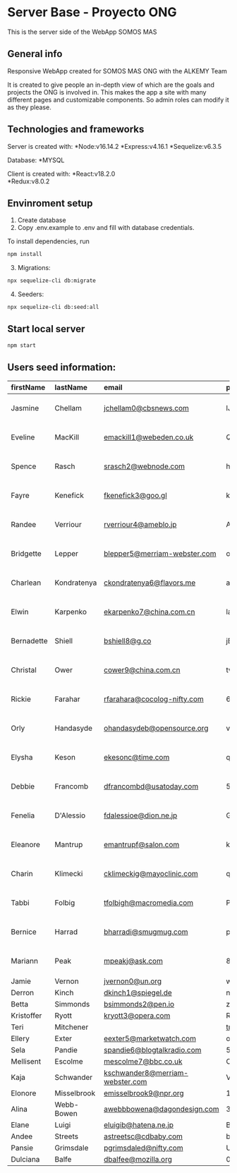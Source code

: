 # Server Base - Proyecto ONG

This is the server side of the WebApp SOMOS MAS 


## General info

Responsive WebApp created for SOMOS MAS ONG with the ALKEMY Team

It is created to give people an in-depth view of which are the goals and projects the ONG is involved in.
This makes the app a site with many different pages and customizable components. So admin roles can modify it as they please.

## Technologies and frameworks

Server is created with:
*Node:v16.14.2
*Express:v4.16.1
*Sequelize:v6.3.5

Database:
*MYSQL

Client is created with:
*React:v18.2.0  
*Redux:v8.0.2



## Envinroment setup

1) Create database
2) Copy .env.example to .env and fill with database credentials.

To install dependencies, run
``` bash
npm install
```

3) Migrations:
``` bash
npx sequelize-cli db:migrate
```

4) Seeders:
``` bash
npx sequelize-cli db:seed:all
```

## Start local server

``` bash
npm start
```

## Users seed information:

|firstName|lastName|email|password|image|roleId|createdAt|updatedAt|
|:----|:----|:----|:----|:----|:----|:----|:----|
|Jasmine|Chellam|jchellam0@cbsnews.com|lJGRQsZ9Pnx|8cee83bafdb828b1af7bbf669e09deb2|2|2022-01-20 21:45:33|2022-03-12 13:11:07|
|Eveline|MacKill|emackill1@webeden.co.uk|Q2nXUOny|5a1dcc65b51848ae2e051b14b7641e4a|2|2021-08-22 04:48:48|2022-02-21 06:05:49|
|Spence|Rasch|srasch2@webnode.com|hdlo89KKc5Ua|508b6de4330c828512069c2b1e5fe42c|2|2022-06-21 21:09:17|2021-12-25 17:53:12|
|Fayre|Kenefick|fkenefick3@goo.gl|kb96rFR|dd47e71a84a49f6c6910ec795f7ef7a8|1|2022-05-05 19:52:06|2022-04-19 23:23:19|
|Randee|Verriour|rverriour4@ameblo.jp|AYy39l6SFWL|4fe4325cfbc1ef1160986161b585208d|2|2022-03-04 00:32:46|2021-07-26 07:22:31|
|Bridgette|Lepper|blepper5@merriam-webster.com|oxrmeillqz|1ed34a1443ce699b6514a6fee869a6b0|1|2021-12-25 13:06:10|2021-09-26 22:52:53|
|Charlean|Kondratenya|ckondratenya6@flavors.me|asJhcjf|b3da1c2023241d651454828534f3339b|1|2022-03-27 12:05:58|2022-05-15 14:18:56|
|Elwin|Karpenko|ekarpenko7@china.com.cn|la9WqCqY|59899123baf5db05078508486ba6e3ad|1|2022-04-09 19:58:49|2022-02-27 18:52:19|
|Bernadette|Shiell|bshiell8@g.co|jEJLuRj|4351c060564d296921f53ae1de7988fc|2|2021-09-08 02:54:01|2022-04-12 02:56:39|
|Christal|Ower|cower9@china.com.cn|twacVb9jz0v|7e34e42547d7e72145ad84f86c8dc1de|1|2021-08-09 19:06:50|2021-10-11 15:25:53|
|Rickie|Farahar|rfarahara@cocolog-nifty.com|6yF4sKuOk|225971b5f8f9b452d63abacc4ac8c430|2|2022-03-13 00:01:30|2021-09-09 19:07:56|
|Orly|Handasyde|ohandasydeb@opensource.org|v8IGIV|85b67b47d3292523cce3fe0f773d6f17|1|2022-03-27 19:56:00|2022-05-01 21:39:27|
|Elysha|Keson|ekesonc@time.com|qSwYWs80sK|04ee3b6124c09758ffc1bbf458de07e1|1|2022-02-23 21:40:53|2021-08-08 04:06:08|
|Debbie|Francomb|dfrancombd@usatoday.com|57tL5tf3x|801b738daa34190386f2110c064b2da3|1|2021-12-20 02:02:12|2022-04-14 09:20:01|
|Fenelia|D'Alessio|fdalessioe@dion.ne.jp|GcTuJP|da36c4d8f990892096fd7022bfa213cb|2|2021-11-24 01:52:29|2022-04-21 10:32:06|
|Eleanore|Mantrup|emantrupf@salon.com|kbIKKPr|765995eea904e07a4c6f1afb76fd8bbe|2|2021-08-04 05:03:25|2021-08-09 03:03:47|
|Charin|Klimecki|cklimeckig@mayoclinic.com|qhdkOB|7439e47fa41c8595293d1a5c58d2255b|2|2022-04-20 15:30:37|2021-09-08 20:09:53|
|Tabbi|Folbig|tfolbigh@macromedia.com|PBLgeLN|2f15cb21c0f985351ac7bd449e25ee0c|2|2022-07-06 20:58:30|2022-02-13 08:22:40|
|Bernice|Harrad|bharradi@smugmug.com|pcKzLcaaMIQF|0d77c775c22837502980c041a0b7aec0|1|2021-07-27 11:13:06|2022-02-01 01:49:55|
|Mariann|Peak|mpeakj@ask.com|8i9R6MX|34ae5bf3996abb79170de143120d2a9a|1|2021-10-12 11:35:00|2022-01-07 02:19:56|
|Jamie|Vernon|jvernon0@un.org|wSJ1nnzCmO|34ae5bf3996abb79170de143120d2a9a|1|11/27/2021|10/4/2021|
|Derron|Kinch|dkinch1@spiegel.de|nlWW7Fj0Mc|34ae5bf3996abb79170de143120d2a9a|1|8/30/2021|8/11/2021|
|Betta|Simmonds|bsimmonds2@pen.io|zgcMaXzKnzXz|34ae5bf3996abb79170de143120d2a9a|1|9/13/2021|9/27/2021|
|Kristoffer|Ryott|kryott3@opera.com|RmRugDskNJQ4|34ae5bf3996abb79170de143120d2a9a|2|11/7/2021|4/24/2022|
|Teri|Mitchener||tmitchener4@ucoz.com|IbPHHBfFu|34ae5bf3996abb79170de143120d2a9a|2|1/12/2022|8/8/2021|
|Ellery|Exter|eexter5@marketwatch.com |oDI8qUZ|34ae5bf3996abb79170de143120d2a9a|1|1/24/2022|11/1/2021|
|Sela|Pandie|spandie6@blogtalkradio.com|5RaX4a4dKke|34ae5bf3996abb79170de143120d2a9a|1|5/19/2022|6/28/2022|
|Mellisent|Escolme|mescolme7@bbc.co.uk|OMjrIn|34ae5bf3996abb79170de143120d2a9a|2|3/5/2022|11/26/2021|
|Kaja|Schwander|kschwander8@merriam-webster.com|VB5Stujnu|34ae5bf3996abb79170de143120d2a9a|2|2/25/2022|2/15/2022|
|Elonore|Misselbrook|emisselbrook9@npr.org|1cjAV3XIWP|34ae5bf3996abb79170de143120d2a9a|1|4/19/2022|4/16/2022|
|Alina|Webb-Bowen|awebbbowena@dagondesign.com|3zNxsrLQEF1b|34ae5bf3996abb79170de143120d2a9a|1|10/22/2021|2/13/2022|
|Elane|Luigi|eluigib@hatena.ne.jp|BNczByIRY|34ae5bf3996abb79170de143120d2a9a|1|5/1/2022|10/8/2021|
|Andee|Streets|astreetsc@cdbaby.com|b8QfMcWLZh8|34ae5bf3996abb79170de143120d2a9a|2|11/22/2021|10/30/2021|
|Pansie|Grimsdale|pgrimsdaled@nifty.com|UKjjPhKA|34ae5bf3996abb79170de143120d2a9a|2|12/10/2021|2/24/2022|
|Dulciana|Balfe|dbalfee@mozilla.org|05N6iL|34ae5bf3996abb79170de143120d2a9a|2|1/2/2022|6/27/2022|


